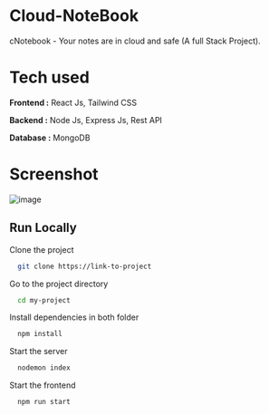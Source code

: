 # Cloud-NoteBook

cNotebook - Your notes are in cloud and safe (A full Stack Project).


# Tech used 

**Frontend :** React Js, Tailwind CSS

**Backend :** Node Js, Express Js, Rest API

**Database :** MongoDB


# Screenshot

![image](https://github.com/TheHimanshuDixit/Cloud-NoteBook/assets/107857348/52f7024b-b277-43a8-be1e-fdc200f9fa97)


## Run Locally

Clone the project

```bash
  git clone https://link-to-project
```

Go to the project directory

```bash
  cd my-project
```

Install dependencies in both folder

```bash
  npm install
```

Start the server

```bash
  nodemon index
```

Start the frontend

```bash
  npm run start
```
